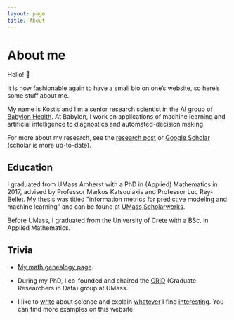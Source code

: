 ```yaml
---
layout: page
title: About
---
```


# About me

Hello! 👋

It is now fashionable again to have a small bio on one’s website, so here’s some stuff about me.

My name is Kostis and I’m a senior research scientist in the AI group of [Babylon Health](https://www.babylonhealth.com/). At Babylon, I work on applications of machine learning and artificial intelligence to diagnostics and automated-decision making.

For more about my research, see the [research post]({{site.url}}/Research/) or [Google Scholar](https://scholar.google.com/citations?user=V1S7npsAAAAJ&hl=en) (scholar is more up-to-date).


## Education

I graduated from UMass Amherst with a PhD in (Applied) Mathematics in 2017, advised by Professor Markos Katsoulakis and Professor Luc Rey-Bellet. My thesis was titled "information metrics for predictive modeling and machine learning" and can be found at [UMass Scholarworks](https://scholarworks.umass.edu/dissertations_2/1006/).

Before UMass, I graduated from the University of Crete with a BSc. in Applied Mathematics.

## Trivia

- [My math genealogy page](https://www.genealogy.math.ndsu.nodak.edu/id.php?id=228804).

- During my PhD, I co-founded and chaired the [GRiD](https://github.com/gridclub) (Graduate Researchers in Data) group at UMass.

- I like to [write](https://www.quora.com/profile/Kostis-Gourgoulias) about science and explain [whatever](https://inlieuofabettertitle.wordpress.com/) I find [interesting](https://github.com/kgourgou/Linear-Perceptron). You can find more examples on this website.
